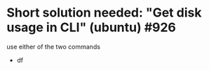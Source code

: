 # Short solution needed: "Get disk usage in CLI" (ubuntu) #926

use either of the two commands
- df 


